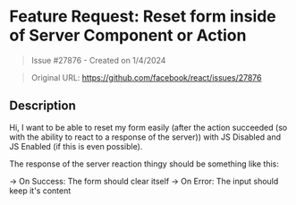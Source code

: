 # Feature Request: Reset form inside of Server Component or Action

> Issue #27876 - Created on 1/4/2024

> Original URL: https://github.com/facebook/react/issues/27876

## Description

Hi, I want to be able to reset my form easily (after the action succeeded (so with the ability to react to a response of the server))  with JS Disabled and JS Enabled (if this is even possible).

The response of the server reaction thingy should be something like this:

-> On Success: The form should clear itself
-> On Error: The input should keep it's content
